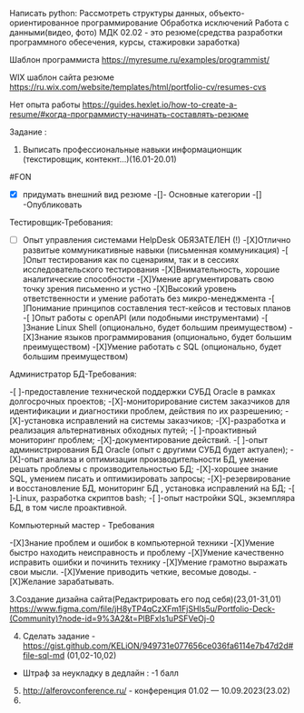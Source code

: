 Написать python: Рассмотреть структуры данных, объекто-ориентированное программирование Обработка исключений Работа с данными(видео, фото)
МДК 02.02 - это резюме(средства разработки программного обесечения, курсы, стажировки заработка)

Шаблон программиста https://myresume.ru/examples/programmist/

WIX шаблон сайта резюме https://ru.wix.com/website/templates/html/portfolio-cv/resumes-cvs

Нет опыта работы https://guides.hexlet.io/how-to-create-a-resume/#когда-программисту-начинать-составлять-резюме

Задание :

1. Выписать профессиональные навыки информационщик (текстировщик, контекнт...)(16.01-20.01)

#FON
-[X] придумать внешний вид резюме
-[]- Основные категории
-[] -Опубликовать

Тестировщик-Требования:
-[ ] Опыт управления системами HelpDesk ОБЯЗАТЕЛЕН (!)
-[X]Отлично развитые коммуникативные навыки (письменная коммуникация)
-[ ]Опыт тестирования как по сценариям, так и в сессиях исследовательского тестирования
-[X]Внимательность, хорошие аналитические способности
-[X]Умение аргументировать свою точку зрения письменно и устно
-[X]Высокий уровень ответственности и умение работать без микро-менеджмента
-[ ]Понимание принципов составления тест-кейсов и тестовых планов
-[ ]Опыт работы с openAPI (или подобными инструментами)
-[ ]Знание Linux Shell (опционально, будет большим преимуществом)
-[X]Знание языков программирования (опционально, будет большим преимуществом)
-[X]Умение работать с SQL (опционально, будет большим преимуществом)

Администратор БД-Требования:

-[ ]-предоставление технической поддержки СУБД Oracle в рамках долгосрочных проектов;
-[X]-мониторирование систем заказчиков для идентификации и диагностики проблем, действия по их разрешению;
-[X]-установка исправлений на системы заказчиков;
-[X]-разработка и реализация альтернативных обходных путей;
-[ ]-проактивный мониторинг проблем;
-[X]-документирование действий.
-[ ]-опыт администрирования БД Oracle (опыт с другими СУБД будет актуален);
-[X]-опыт анализа и оптимизации производительности БД, умение решать проблемы с производительностью БД;
-[X]-хорошее знание SQL, умением писать и оптимизировать запросы;
-[X]-резервирование и восстановление БД, мониторинг БД , установка исправлений на БД;
-[ ]-Linux, разработка скриптов bash;
-[ ]-опыт настройки SQL, экземпляра БД, в том числе проактивной.

 Компьютерный мастер - Требования
 
-[X]Знание проблем и ошибок в компьютерной техники
-[X]Умение быстро находить неисправность и проблему
-[X]Умение качественно исправить ошибки и починить технику
-[X]Умение грамотно выражать свои мысли.
-[X]Умение приводить четкие, весомые доводы.
-[X]Желание зарабатывать.


3.Создание дизайна сайта(Редактрировать его под себя)(23,01-31,01)
https://www.figma.com/file/jH8yTP4qCzXFm1FjSHIs5u/Portfolio-Deck-(Community)?node-id=9%3A2&t=PlBFxIs1uPSFVeOj-0

4. Сделать задание - https://gist.github.com/KELiON/949731e077656ce036fa6114e7b47d2d#file-sql-md (01,02-10,02)
* Штраф за неукладку в дедлайн : -1 балл

5. http://alferovconference.ru/ - конференция 01.02 —  10.09.2023(23.02)
6. 

